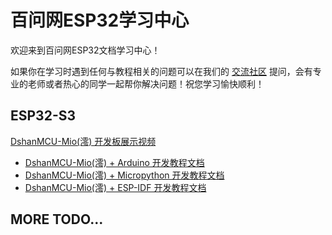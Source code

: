 # 百问网ESP32学习中心

欢迎来到百问网ESP32文档学习中心！

如果你在学习时遇到任何与教程相关的问题可以在我们的 [交流社区](https://forums.100ask.net/) 提问，会有专业的老师或者热心的同学一起帮你解决问题！祝您学习愉快顺利！

## ESP32-S3

[DshanMCU-Mio(澪) 开发板展示视频](https://www.bilibili.com/video/BV1Va411g7aY)

- [DshanMCU-Mio(澪) + Arduino 开发教程文档](DShanMCU-Mio/Arduino/chapter1.md)
- [DshanMCU-Mio(澪) + Micropython 开发教程文档](DShanMCU-Mio/Micropython/chapter1.md)
- [DshanMCU-Mio(澪) + ESP-IDF 开发教程文档](DShanMCU-Mio/ESP-IDF/chapter1.md)

## MORE TODO...
